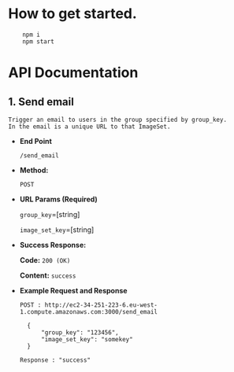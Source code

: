 # How to get started.
```
	npm i 
	npm start
```
# API Documentation
## 1. Send email

	Trigger an email to users in the group specified by group_key.
	In the email is a unique URL to that ImageSet.

* **End Point**

	`/send_email`
	
* **Method:**

	`POST`
	
*  **URL Params (Required)**
	
	`group_key`=[string]

	`image_set_key`=[string]

* **Success Response:**

	**Code:** `200 (OK)`

	**Content:** `success`

* **Example Request and Response**

	`POST : http://ec2-34-251-223-6.eu-west-1.compute.amazonaws.com:3000/send_email`

		{
			"group_key": "123456",
			"image_set_key": "somekey"
		}

	`Response : "success"`

